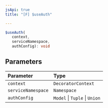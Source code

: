 ```yaml
---
jsApi: true
title: "[F] $useAuth"

---
```

```ts
$useAuth(
   context, 
   serviceNamespace, 
   authConfig): void
```

## Parameters

| Parameter | Type |
| :------ | :------ |
| `context` | `DecoratorContext` |
| `serviceNamespace` | `Namespace` |
| `authConfig` | `Model` \| `Tuple` \| `Union` |
